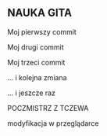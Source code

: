 ## NAUKA GITA

Moj pierwszy commit

Moj drugi commit

Moj trzeci commit

... i kolejna zmiana

... i jeszcze raz

POCZMISTRZ Z TCZEWA

modyfikacja w przeglądarce
